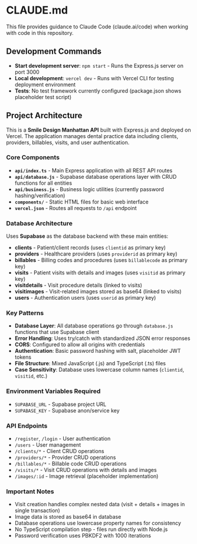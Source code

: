 # CLAUDE.md

This file provides guidance to Claude Code (claude.ai/code) when working with code in this repository.
   
## Development Commands
- **Start development server**: `npm start` - Runs the Express.js server on port 3000
- **Local development**: `vercel dev` - Runs with Vercel CLI for testing deployment environment
- **Tests**: No test framework currently configured (package.json shows placeholder test script)

## Project Architecture

This is a **Smile Design Manhattan API** built with Express.js and deployed on Vercel. The application manages dental practice data including clients, providers, billables, visits, and user authentication.

### Core Components

- **`api/index.ts`** - Main Express application with all REST API routes
- **`api/database.js`** - Supabase database operations layer with CRUD functions for all entities
- **`api/business.js`** - Business logic utilities (currently password hashing/verification)
- **`components/`** - Static HTML files for basic web interface
- **`vercel.json`** - Routes all requests to `/api` endpoint

### Database Architecture

Uses **Supabase** as the database backend with these main entities:
- **clients** - Patient/client records (uses `clientid` as primary key)
- **providers** - Healthcare providers (uses `providerid` as primary key) 
- **billables** - Billing codes and procedures (uses `billablecode` as primary key)
- **visits** - Patient visits with details and images (uses `visitid` as primary key)
- **visitdetails** - Visit procedure details (linked to visits)
- **visitimages** - Visit-related images stored as base64 (linked to visits)
- **users** - Authentication users (uses `userid` as primary key)

### Key Patterns

- **Database Layer**: All database operations go through `database.js` functions that use Supabase client
- **Error Handling**: Uses try/catch with standardized JSON error responses
- **CORS**: Configured to allow all origins with credentials
- **Authentication**: Basic password hashing with salt, placeholder JWT tokens
- **File Structure**: Mixed JavaScript (.js) and TypeScript (.ts) files
- **Case Sensitivity**: Database uses lowercase column names (`clientid`, `visitid`, etc.)

### Environment Variables Required

- `SUPABASE_URL` - Supabase project URL
- `SUPABASE_KEY` - Supabase anon/service key

### API Endpoints

- `/register`, `/login` - User authentication
- `/users` - User management
- `/clients/*` - Client CRUD operations
- `/providers/*` - Provider CRUD operations  
- `/billables/*` - Billable code CRUD operations
- `/visits/*` - Visit CRUD operations with details and images
- `/images/:id` - Image retrieval (placeholder implementation)

### Important Notes

- Visit creation handles complex nested data (visit + details + images in single transaction)
- Image data is stored as base64 in database
- Database operations use lowercase property names for consistency
- No TypeScript compilation step - files run directly with Node.js
- Password verification uses PBKDF2 with 1000 iterations